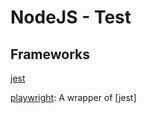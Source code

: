 # NodeJS - Test

## Frameworks

[jest](nodejs-jest.md)

[playwright](nodejs-playwright.md): A wrapper of [jest] 

